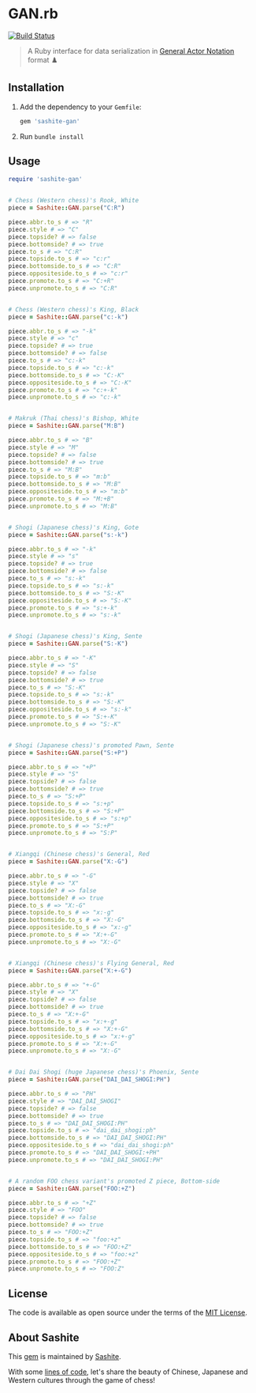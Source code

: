 # GAN.rb

[![Build Status](https://travis-ci.org/sashite/gan.rb.svg?branch=master)](https://travis-ci.org/sashite/gan.rb)

> A Ruby interface for data serialization in [General Actor Notation](https://developer.sashite.com/specs/general-actor-notation) format ♟️

## Installation

1. Add the dependency to your `Gemfile`:

   ```ruby
   gem 'sashite-gan'
   ```

2. Run `bundle install`

## Usage

```ruby
require 'sashite-gan'


# Chess (Western chess)'s Rook, White
piece = Sashite::GAN.parse("C:R")

piece.abbr.to_s # => "R"
piece.style # => "C"
piece.topside? # => false
piece.bottomside? # => true
piece.to_s # => "C:R"
piece.topside.to_s # => "c:r"
piece.bottomside.to_s # => "C:R"
piece.oppositeside.to_s # => "c:r"
piece.promote.to_s # => "C:+R"
piece.unpromote.to_s # => "C:R"


# Chess (Western chess)'s King, Black
piece = Sashite::GAN.parse("c:-k")

piece.abbr.to_s # => "-k"
piece.style # => "c"
piece.topside? # => true
piece.bottomside? # => false
piece.to_s # => "c:-k"
piece.topside.to_s # => "c:-k"
piece.bottomside.to_s # => "C:-K"
piece.oppositeside.to_s # => "C:-K"
piece.promote.to_s # => "c:+-k"
piece.unpromote.to_s # => "c:-k"


# Makruk (Thai chess)'s Bishop, White
piece = Sashite::GAN.parse("M:B")

piece.abbr.to_s # => "B"
piece.style # => "M"
piece.topside? # => false
piece.bottomside? # => true
piece.to_s # => "M:B"
piece.topside.to_s # => "m:b"
piece.bottomside.to_s # => "M:B"
piece.oppositeside.to_s # => "m:b"
piece.promote.to_s # => "M:+B"
piece.unpromote.to_s # => "M:B"


# Shogi (Japanese chess)'s King, Gote
piece = Sashite::GAN.parse("s:-k")

piece.abbr.to_s # => "-k"
piece.style # => "s"
piece.topside? # => true
piece.bottomside? # => false
piece.to_s # => "s:-k"
piece.topside.to_s # => "s:-k"
piece.bottomside.to_s # => "S:-K"
piece.oppositeside.to_s # => "S:-K"
piece.promote.to_s # => "s:+-k"
piece.unpromote.to_s # => "s:-k"


# Shogi (Japanese chess)'s King, Sente
piece = Sashite::GAN.parse("S:-K")

piece.abbr.to_s # => "-K"
piece.style # => "S"
piece.topside? # => false
piece.bottomside? # => true
piece.to_s # => "S:-K"
piece.topside.to_s # => "s:-k"
piece.bottomside.to_s # => "S:-K"
piece.oppositeside.to_s # => "s:-k"
piece.promote.to_s # => "S:+-K"
piece.unpromote.to_s # => "S:-K"


# Shogi (Japanese chess)'s promoted Pawn, Sente
piece = Sashite::GAN.parse("S:+P")

piece.abbr.to_s # => "+P"
piece.style # => "S"
piece.topside? # => false
piece.bottomside? # => true
piece.to_s # => "S:+P"
piece.topside.to_s # => "s:+p"
piece.bottomside.to_s # => "S:+P"
piece.oppositeside.to_s # => "s:+p"
piece.promote.to_s # => "S:+P"
piece.unpromote.to_s # => "S:P"


# Xiangqi (Chinese chess)'s General, Red
piece = Sashite::GAN.parse("X:-G")

piece.abbr.to_s # => "-G"
piece.style # => "X"
piece.topside? # => false
piece.bottomside? # => true
piece.to_s # => "X:-G"
piece.topside.to_s # => "x:-g"
piece.bottomside.to_s # => "X:-G"
piece.oppositeside.to_s # => "x:-g"
piece.promote.to_s # => "X:+-G"
piece.unpromote.to_s # => "X:-G"


# Xiangqi (Chinese chess)'s Flying General, Red
piece = Sashite::GAN.parse("X:+-G")

piece.abbr.to_s # => "+-G"
piece.style # => "X"
piece.topside? # => false
piece.bottomside? # => true
piece.to_s # => "X:+-G"
piece.topside.to_s # => "x:+-g"
piece.bottomside.to_s # => "X:+-G"
piece.oppositeside.to_s # => "x:+-g"
piece.promote.to_s # => "X:+-G"
piece.unpromote.to_s # => "X:-G"


# Dai Dai Shogi (huge Japanese chess)'s Phoenix, Sente
piece = Sashite::GAN.parse("DAI_DAI_SHOGI:PH")

piece.abbr.to_s # => "PH"
piece.style # => "DAI_DAI_SHOGI"
piece.topside? # => false
piece.bottomside? # => true
piece.to_s # => "DAI_DAI_SHOGI:PH"
piece.topside.to_s # => "dai_dai_shogi:ph"
piece.bottomside.to_s # => "DAI_DAI_SHOGI:PH"
piece.oppositeside.to_s # => "dai_dai_shogi:ph"
piece.promote.to_s # => "DAI_DAI_SHOGI:+PH"
piece.unpromote.to_s # => "DAI_DAI_SHOGI:PH"


# A random FOO chess variant's promoted Z piece, Bottom-side
piece = Sashite::GAN.parse("FOO:+Z")

piece.abbr.to_s # => "+Z"
piece.style # => "FOO"
piece.topside? # => false
piece.bottomside? # => true
piece.to_s # => "FOO:+Z"
piece.topside.to_s # => "foo:+z"
piece.bottomside.to_s # => "FOO:+Z"
piece.oppositeside.to_s # => "foo:+z"
piece.promote.to_s # => "FOO:+Z"
piece.unpromote.to_s # => "FOO:Z"
```

## License

The code is available as open source under the terms of the [MIT License](https://opensource.org/licenses/MIT).

## About Sashite

This [gem](https://rubygems.org/gems/sashite-gan) is maintained by [Sashite](https://sashite.com/).

With some [lines of code](https://github.com/sashite/), let's share the beauty of Chinese, Japanese and Western cultures through the game of chess!
